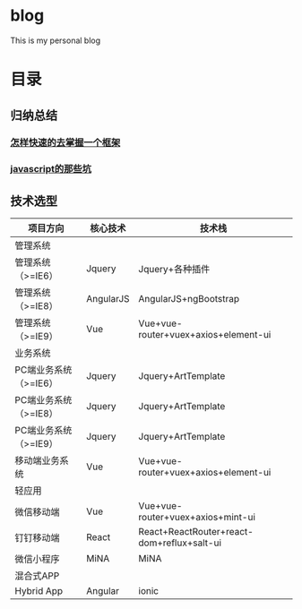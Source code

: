 # blog
This is my personal blog
# 目录
## 归纳总结
### [怎样快速的去掌握一个框架](https://github.com/yaowq/blog/issues/4)
### [javascript的那些坑](https://github.com/yaowq/blog/issues/5)
## 技术选型

项目方向|核心技术|技术栈
---|---|---
管理系统| |
管理系统（>=IE6）|Jquery|Jquery+各种插件
管理系统（>=IE8）|AngularJS|AngularJS+ngBootstrap
管理系统（>=IE9）|Vue|Vue+vue-router+vuex+axios+element-ui
业务系统| |
PC端业务系统（>=IE6）|Jquery|Jquery+ArtTemplate
PC端业务系统（>=IE8）|Jquery|Jquery+ArtTemplate
PC端业务系统（>=IE9）|Jquery|Jquery+ArtTemplate
移动端业务系统|Vue|Vue+vue-router+vuex+axios+element-ui
轻应用| |
微信移动端|Vue|Vue+vue-router+vuex+axios+mint-ui
钉钉移动端|React|React+ReactRouter+react-dom+reflux+salt-ui
微信小程序|MiNA|MiNA
混合式APP| |
Hybrid App|Angular|ionic
